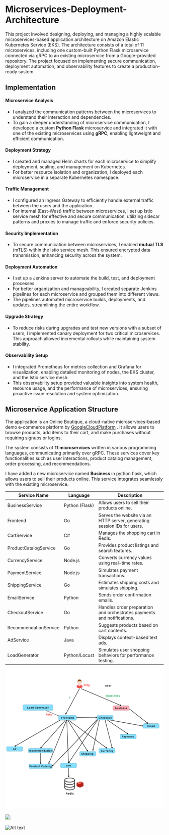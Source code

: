 
# Microservices-Deployment-Architecture

This project involved designing, deploying, and managing a highly scalable microservices-based application architecture on Amazon Elastic Kubernetes Service (EKS). The architecture consists of a total of 11 microservices, including one custom-built Python Flask microservice connected via gRPC to an existing microservice from a Google-provided repository. The project focused on implementing secure communication, deployment automation, and observability features to create a production-ready system.
## Implementation 
#### Microservice  Analysis 
* I analyzed the communication patterns between the microservices to understand their interaction and dependencies.
* To gain a deeper understanding of microservice communication, I developed a custom **Python Flask** microservice and integrated it with one of the existing microservices using **gRPC**, enabling lightweight and efficient communication.
#### Deployment Strategy
* I created and managed Helm charts for each microservice to simplify deployment, scaling, and management on Kubernetes.
* For better resource isolation and organization, I deployed each microservice in a separate Kubernetes namespace.
#### Traffic Management
* I configured an Ingress Gateway to efficiently handle external traffic between the users and the application.
* For internal (East-West) traffic between microservices, I set up Istio service mesh for effective and secure communication, utilizing sidecar patterns and proxies to manage traffic and enforce security policies.
#### Security Implementation
* To secure communication between microservices, I enabled **mutual TLS** (mTLS) within the Istio service mesh. This ensured encrypted data transmission, enhancing security across the system.

#### Deployment Automation
* I set up a Jenkins server to automate the build, test, and deployment processes.
* For better organization and manageability, I created separate Jenkins pipelines for each microservice and grouped them into different views.
* The pipelines automated microservice builds, deployments, and updates, streamlining the entire workflow.
#### Upgrade Strategy
* To reduce risks during upgrades and test new versions with a subset of users, I implemented canary deployment for two critical microservices. This approach allowed incremental rollouts while maintaining system stability.
#### Observability Setup
* I integrated Prometheus for metrics collection and Grafana for visualization, enabling detailed monitoring of nodes, the EKS cluster, and the Istio service mesh.
* This observability setup provided valuable insights into system health, resource usage, and the performance of microservices, ensuring proactive issue resolution and system optimization.

## Microservice Application Structure 
The application is an Online Boutique, a cloud-native microservices-based demo e-commerce platform by [GoogleCloudPlatform](https://github.com/GoogleCloudPlatform/microservices-demo) . It allows users to browse products, add items to their cart, and make purchases without requiring signups or logins.

The system consists of **11 microservices** written in various programming languages, communicating primarily over gRPC. These services cover key functionalities such as user interactions, product catalog management, order processing, and recommendations.

I have added a new microservice named **Business** in python flask, which allows users to sell their products online. This service integrates seamlessly with the existing microservice.



| **Service Name**            | **Language**        | **Description**                                                                     |
|-------------------------|-----------------|---------------------------------------------------------------------------------|
| BusinessService          | Python (Flask)  | Allows users to sell their products online.     |
| Frontend                 | Go              | Serves the website via an HTTP server, generating session IDs for users.        |
| CartService              | C#              | Manages the shopping cart in Redis.                                             |
| ProductCatalogService    | Go              | Provides product listings and search features.                                  |
| CurrencyService          | Node.js         | Converts currency values using real-time rates.                                 |
| PaymentService           | Node.js         | Simulates payment transactions.                                                 |
| ShippingService          | Go              | Estimates shipping costs and simulates shipping.                                |
| EmailService             | Python          | Sends order confirmation emails.                                                |
| CheckoutService          | Go              | Handles order preparation and orchestrates payments and notifications.          |
| RecommendationService    | Python          | Suggests products based on cart contents.                                       |
| AdService                | Java            | Displays context-based text ads.                                                |
| LoadGenerator            | Python/Locust   | Simulates user shopping behaviors for performance testing.                      |

![Microservice Architecture](https://github.com/Prerana-Mauryaa/Microservices-Deployment-Architecture/blob/master/images/diagrams/Untitled%20design%20(65).png)


<img src="https://github.com/Prerana-Mauryaa/Microservices-Deployment-Architecture/blob/master/images/diagrams/microservice.drawio%20(2).svg" width="200px" />

![Alt text]([path-to-your-image.svg](https://github.com/Prerana-Mauryaa/Microservices-Deployment-Architecture/blob/master/images/diagrams/microservice.drawio%20(2).svg))
